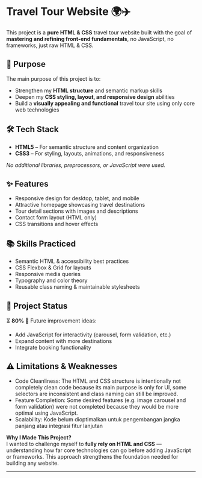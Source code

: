 # Travel Tour Website 🌍✈️

This project is a **pure HTML & CSS** travel tour website built with the goal of **mastering and refining front-end fundamentals**, no JavaScript, no frameworks, just raw HTML & CSS.

## 🎯 Purpose
The main purpose of this project is to:
- Strengthen my **HTML structure** and semantic markup skills
- Deepen my **CSS styling, layout, and responsive design** abilities
- Build a **visually appealing and functional** travel tour site using only core web technologies

## 🛠️ Tech Stack
- **HTML5** – For semantic structure and content organization
- **CSS3** – For styling, layouts, animations, and responsiveness

_No additional libraries, preprocessors, or JavaScript were used._

## ✨ Features
- Responsive design for desktop, tablet, and mobile
- Attractive homepage showcasing travel destinations
- Tour detail sections with images and descriptions
- Contact form layout (HTML only)
- CSS transitions and hover effects

## 📚 Skills Practiced
- Semantic HTML & accessibility best practices
- CSS Flexbox & Grid for layouts
- Responsive media queries
- Typography and color theory
- Reusable class naming & maintainable stylesheets

## 📌 Project Status
⏳ **80%** 
🚀 Future improvement ideas:
- Add JavaScript for interactivity (carousel, form validation, etc.)
- Expand content with more destinations
- Integrate booking functionality

## ⚠️ Limitations & Weaknesses
- Code Cleanliness: The HTML and CSS structure is intentionally not completely clean code because its main purpose is only for UI, some selectors are inconsistent and class naming can still be improved.
- Feature Completion: Some desired features (e.g. image carousel and form validation) were not completed because they would be more optimal using JavaScript.
- Scalability: Kode belum dioptimalkan untuk pengembangan jangka panjang atau integrasi fitur lanjutan

**Why I Made This Project?**  
I wanted to challenge myself to **fully rely on HTML and CSS** — understanding how far core technologies can go before adding JavaScript or frameworks. This approach strengthens the foundation needed for building any website.

---
